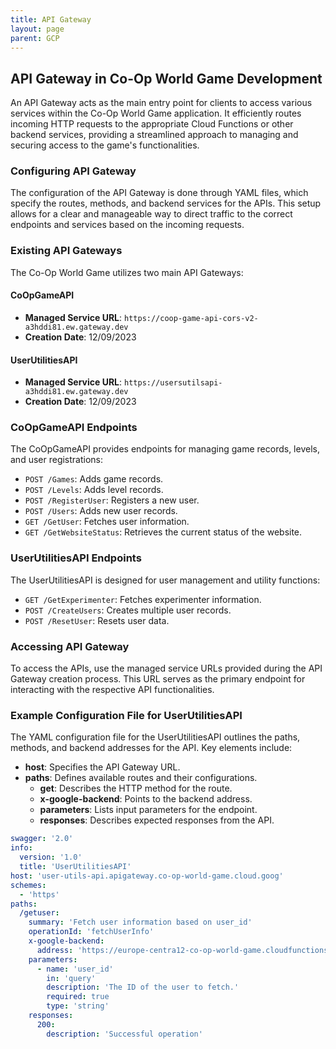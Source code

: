 ```yaml
---
title: API Gateway
layout: page
parent: GCP
---
```


## API Gateway in Co-Op World Game Development

An API Gateway acts as the main entry point for clients to access various services within the Co-Op World Game application. It efficiently routes incoming HTTP requests to the appropriate Cloud Functions or other backend services, providing a streamlined approach to managing and securing access to the game's functionalities.

### Configuring API Gateway

The configuration of the API Gateway is done through YAML files, which specify the routes, methods, and backend services for the APIs. This setup allows for a clear and manageable way to direct traffic to the correct endpoints and services based on the incoming requests.

### Existing API Gateways

The Co-Op World Game utilizes two main API Gateways:

#### CoOpGameAPI

- **Managed Service URL**: `https://coop-game-api-cors-v2-a3hddi81.ew.gateway.dev`
- **Creation Date**: 12/09/2023

#### UserUtilitiesAPI

- **Managed Service URL**: `https://usersutilsapi-a3hddi81.ew.gateway.dev`
- **Creation Date**: 12/09/2023

### CoOpGameAPI Endpoints

The CoOpGameAPI provides endpoints for managing game records, levels, and user registrations:

- `POST /Games`: Adds game records.
- `POST /Levels`: Adds level records.
- `POST /RegisterUser`: Registers a new user.
- `POST /Users`: Adds new user records.
- `GET /GetUser`: Fetches user information.
- `GET /GetWebsiteStatus`: Retrieves the current status of the website.

### UserUtilitiesAPI Endpoints

The UserUtilitiesAPI is designed for user management and utility functions:

- `GET /GetExperimenter`: Fetches experimenter information.
- `POST /CreateUsers`: Creates multiple user records.
- `POST /ResetUser`: Resets user data.

### Accessing API Gateway

To access the APIs, use the managed service URLs provided during the API Gateway creation process. This URL serves as the primary endpoint for interacting with the respective API functionalities.

### Example Configuration File for UserUtilitiesAPI

The YAML configuration file for the UserUtilitiesAPI outlines the paths, methods, and backend addresses for the API. Key elements include:

- **host**: Specifies the API Gateway URL.
- **paths**: Defines available routes and their configurations.
  - **get**: Describes the HTTP method for the route.
  - **x-google-backend**: Points to the backend address.
  - **parameters**: Lists input parameters for the endpoint.
  - **responses**: Describes expected responses from the API.

```yaml
swagger: '2.0'
info:
  version: '1.0'
  title: 'UserUtilitiesAPI'
host: 'user-utils-api.apigateway.co-op-world-game.cloud.goog'
schemes:
  - 'https'
paths:
  /getuser:
    summary: 'Fetch user information based on user_id'
    operationId: 'fetchUserInfo'
    x-google-backend:
      address: 'https://europe-centra12-co-op-world-game.cloudfunctions.net/fetchUserInfo'
    parameters:
      - name: 'user_id'
        in: 'query'
        description: 'The ID of the user to fetch.'
        required: true
        type: 'string'
    responses:
      200:
        description: 'Successful operation'
